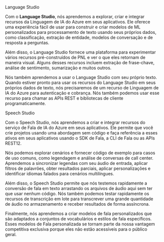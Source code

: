 Language Studio

Com o **Language Studio**, nós aprendemos a explorar, criar e integrar recursos da Linguagem de IA do Azure em seus aplicativos. Ele oferece uma experiência fácil de usar para construir e criar modelos de ML personalizados para processamento de texto usando seus próprios dados, como classificação, extração de entidade, modelos de conversação e de resposta a perguntas.

Além disso, o Language Studio fornece uma plataforma para experimentar vários recursos pré-construídos de PNL e ver o que eles retornam de maneira visual. Alguns desses recursos incluem extração de frase-chave, análise de sentimento, sumarização e muitos outros.

Nós também aprendemos a usar o Language Studio com seu próprio texto. Quando estiver pronto para usar os recursos do Language Studio em seus próprios dados de texto, nós precisaremos de um recurso de Linguagem de IA do Azure para autenticação e cobrança. Nós também podemos usar esse recurso para chamar as APIs REST e bibliotecas de cliente programaticamente.

Speech Studio

Com o Speech Studio, nós aprendemos a criar e integrar recursos do serviço de Fala de IA do Azure em seus aplicativos. Ele permite que você crie projetos usando uma abordagem sem código e faça referência a esses ativos em seus aplicativos usando o SDK de Fala, a CLI de Fala ou as APIs REST12.

Nós podemos explorar cenários e fornecer código de exemplo para casos de uso comuns, como legendagem e análise de conversas de call center. Aprendemos a sincronizar legendas com seu áudio de entrada, aplicar filtros de palavrões, obter resultados parciais, aplicar personalizações e identificar idiomas falados para cenários multilíngues.

Além disso, o Speech Studio permite que nós testemos rapidamente a conversão de fala em texto arrastando os arquivos de áudio aqui sem ter que usar nenhum código. Nós também podemos testar rapidamente os recursos de transcrição em lote para transcrever uma grande quantidade de áudio no armazenamento e receber resultados de forma assíncrona.

Finalmente, nós aprendemos a criar modelos de fala personalizados que são adaptados a conjuntos de vocabulários e estilos de fala específicos. Esses modelos de Fala personalizada se tornam parte da nossa vantagem competitiva exclusiva porque eles não estão acessíveis para o público geral.

